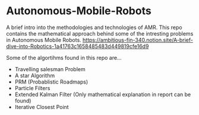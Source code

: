 # Autonomous-Mobile-Robots
A brief intro into the methodologies and technologies of AMR.
This repo contains the mathematical approach behind some of the intresting problems in Autonomous Mobile Robots.
https://ambitious-fin-340.notion.site/A-brief-dive-into-Robotics-1a41763c1658485483d449819cfe16d9

Some of the algortihms found in this repo are...
- Travelling salesman Problem
- A star Algorithm
- PRM (Probablistic Roadmaps)
- Particle Filters
- Extended Kalman Filter (Only mathematical explanation in report can be found) 
- Iterative Closest Point
